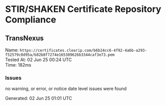 # STIR/SHAKEN Certificate Repository Compliance

## TransNexus

Name: `https://certificates.clearip.com/b6b24cc6-4f92-4a6b-a293-f52579c0d95a/b82b8f7274e165389626b3344caf3e73.pem`\
Tested At: 02 Jun 25 00:24 UTC\
Time: 182ms

### Issues

no warning, or error, or notice date level issues were found

Generated: 02 Jun 25 01:01 UTC